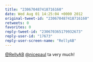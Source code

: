 ```yaml
---
title: "230670487418716160"
date: Wed Aug 01 14:25:04 +0000 2012
original-tweet-id: "230670487418716160"
retweets: 0
favorites: 0
reply-tweet-id: "230670365179932673"
reply-user-id: "17673"
reply-user-screen-name: "RellyAB"
---
```

<a href="https://twitter.com/RellyAB">@RellyAB</a> <a href="https://twitter.com/nicepaul">@nicepaul</a> ta very much!
